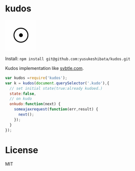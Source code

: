 kudos
========

![animation](/kudos.gif?raw=true)

Install:
`npm install git@github.com:yusukeshibata/kudos.git`

Kudos implementation like [svbtle.com](https://svbtle.com/).

```javascript
var kudos =require('kudos');
var k = kudos(document.querySelector('.kudo'),{
  // set initial state(true:already kudoed.)
  state:false,
  // on kudo
  onkudo:function(next) {
    someajaxrequest(function(err,result) {
      next();
    });
  }
});
```
License
=======

MIT
